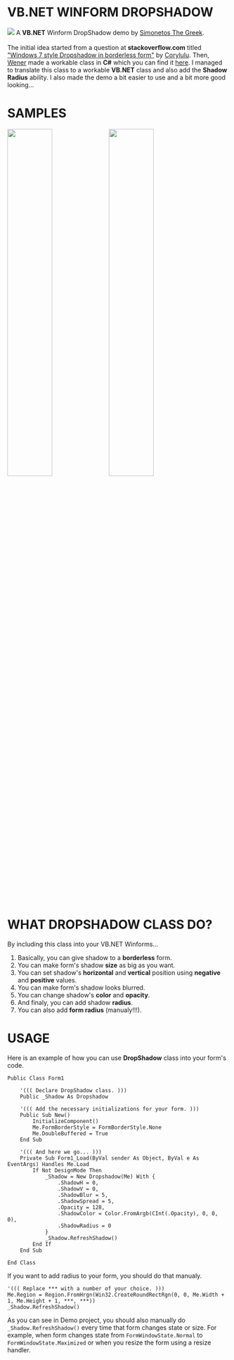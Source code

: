 # VB.NET WINFORM DROPSHADOW
<a href="https://www.facebook.com/simonetos.gr" target="_blank"><img src="https://i.imgur.com/RfqU4ks.png"></img></a> A <b>VB.NET</b> Winform DropShadow demo by <a href="mailto:someone@example.com?Subject=Hello%20again" target="_blank">Simonetos The Greek</a>.<br/><br/>
The initial idea started from a question at <b>stackoverflow.com</b> titled <a href="https://stackoverflow.com/questions/8793445/windows-7-style-dropshadow-in-borderless-form" target="_blank">"Windows 7 style Dropshadow in borderless form"</a> by <a href="https://stackoverflow.com/users/1011956/corylulu" target="_blank">Corylulu</a>. Then, <a href="https://stackoverflow.com/users/1870054/wener" target="_blank">Wener</a> made a workable class in <b>C#</b> which you can find it <a href="https://github.com/wenerme/winform.DropShadow" target="_blank">here</a>. I managed to translate this class to a workable <b>VB.NET</b> class and also add the <b>Shadow Radius</b> ability. I also made the demo a bit easier to use and a bit more good looking...<br/>
# SAMPLES
<img src="https://i.imgur.com/xf7ydd3.png" height="45%" width="45%"></img> <img src="https://i.imgur.com/AIvfFL4.png" height="45%" width="45%"></img><br/>
# WHAT DROPSHADOW CLASS DO?
By including this class into your VB.NET Winforms...
1. Basically, you can give shadow to a <b>borderless</b> form.
2. You can make form's shadow <b>size</b> as big as you want.
3. You can set shadow's <b>horizontal</b> and <b>vertical</b> position using <b>negative</b> and <b>positive</b> values.
4. You can make form's shadow looks blurred.
5. You can change shadow's <b>color</b> and <b>opacity</b>.
6. And finaly, you can add shadow <b>radius</b>.
7. You can also add <b>form radius</b> (manualy!!!).
# USAGE
Here is an example of how you can use <b>DropShadow</b> class into your form's code.
```VB.NET
Public Class Form1

    '((( Declare DropShadow class. )))
    Public _Shadow As Dropshadow
    
    '((( Add the necessary initializations for your form. )))
    Public Sub New()
        InitializeComponent()
        Me.FormBorderStyle = FormBorderStyle.None
        Me.DoubleBuffered = True
    End Sub
    
    '((( And here we go... )))
    Private Sub Form1_Load(ByVal sender As Object, ByVal e As EventArgs) Handles Me.Load
        If Not DesignMode Then
            _Shadow = New Dropshadow(Me) With {
                .ShadowH = 0,
                .ShadowV = 0,
                .ShadowBlur = 5,
                .ShadowSpread = 5,
                .Opacity = 128,
                .ShadowColor = Color.FromArgb(CInt(.Opacity), 0, 0, 0),
                .ShadowRadius = 0
            }
            _Shadow.RefreshShadow()
        End If
    End Sub
	
End Class
```
If you want to add radius to your form, you should do that manualy.
```VB.NET
'((( Replace *** with a number of your choice. )))
Me.Region = Region.FromHrgn(Win32.CreateRoundRectRgn(0, 0, Me.Width + 1, Me.Height + 1, ***, ***))
_Shadow.RefreshShadow()
```
As you can see in Demo project, you should also manually do `_Shadow.RefreshShadow()` every time that form changes state or size. For example, when form changes state from `FormWindowState.Normal` to `FormWindowState.Maximized` or when you resize the form using a resize handler.
